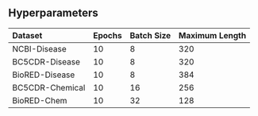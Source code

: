 ## Hyperparameters
| Dataset | Epochs | Batch Size | Maximum Length |
| :------------------ | :----- | :----- | :----- |
| NCBI-Disease | 10| 8 | 320 |
| BC5CDR-Disease |10 | 8 |320|
| BioRED-Disease | 10 | 8 | 384 |
| BC5CDR-Chemical | 10 | 16 | 256 |
| BioRED-Chem | 10 | 32| 128 |

